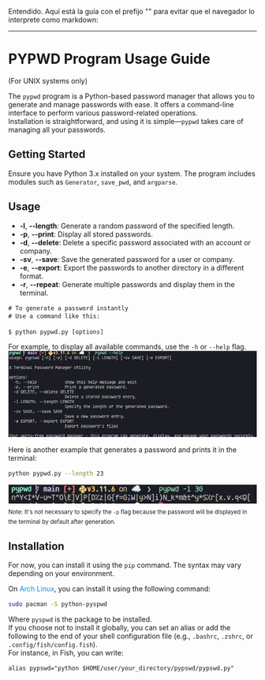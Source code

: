 Entendido. Aquí está la guía con el prefijo "" para evitar que el navegador lo interprete como markdown:

---

# PYPWD Program Usage Guide  
(For UNIX systems only)

The `pypwd` program is a Python-based password manager that allows you to generate and manage passwords with ease. It offers a command-line interface to perform various password-related operations.  
Installation is straightforward, and using it is simple—`pypwd` takes care of managing all your passwords.

## Getting Started

Ensure you have Python 3.x installed on your system. The program includes modules such as `Generator`, `save_pwd`, and `argparse`.

## Usage

- **-l**, **--length**: Generate a random password of the specified length.  
- **-p**, **--print**: Display all stored passwords.  
- **-d**, **--delete**: Delete a specific password associated with an account or company.  
- **-sv**, **--save**: Save the generated password for a user or company.  
- **-e**, **--export**: Export the passwords to another directory in a different format.  
- **-r**, **--repeat**: Generate multiple passwords and display them in the terminal.

```shell
# To generate a password instantly
# Use a command like this:

$ python pypwd.py [options]
```

For example, to display all available commands, use the `-h` or `--help` flag.  
![pypwd_help_example](./screenshots/pypwd_help_example.png)

Here is another example that generates a password and prints it in the terminal:  

```bash
python pypwd.py --length 23 
```
![pypwd_length_example](./screenshots/pypwd_length_example.png)
<sub>Note: It's not necessary to specify the `-p` flag because the password will be displayed in the terminal by default after generation.</sub>

## Installation

For now, you can install it using the `pip` command. The syntax may vary depending on your environment.

On <span style="color:#0f94d2;">Arch Linux</span>, you can install it using the following command:

```bash
sudo pacman -S python-pyspwd
```

Where `pyspwd` is the package to be installed.  
If you choose not to install it globally, you can set an alias or add the following to the end of your shell configuration file (e.g., `.bashrc`, `.zshrc`, or `.config/fish/config.fish`).  
For instance, in Fish, you can write:

```shell
alias pypswd="python $HOME/user/your_directory/pypswd/pypswd.py"
```